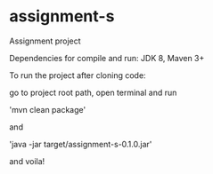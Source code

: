 # assignment-s
Assignment project

Dependencies for compile and run:
JDK 8, Maven 3+

To run the project after cloning code:

go to project root path, open terminal and run

'mvn clean package'

and

'java -jar target/assignment-s-0.1.0.jar'

and voila!
